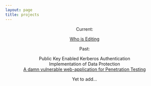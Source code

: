 ```yaml
---
layout: page
title: projects
---
```

<center>
Current: <br>

<a href ="../WhoIsEditing">Who is Editing </a>

Past: <br>

Public Key Enabled Kerberos Authentication<br>
Implementation of Data Protection<br>
<a href="https://github.com/monishappusamy/h-app">A damn vulnerable web-application for Penetration Testing</a><br>


Yet to add...

</center>
